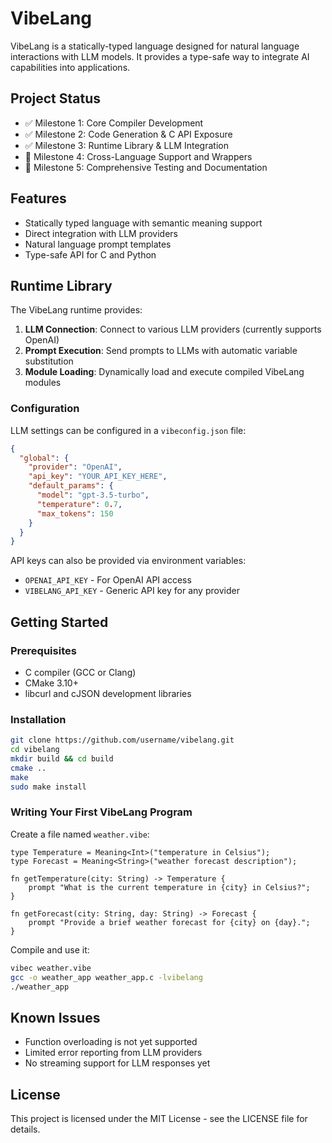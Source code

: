 # VibeLang

VibeLang is a statically-typed language designed for natural language interactions with LLM models. It provides a type-safe way to integrate AI capabilities into applications.

## Project Status

- ✅ Milestone 1: Core Compiler Development
- ✅ Milestone 2: Code Generation & C API Exposure
- ✅ Milestone 3: Runtime Library & LLM Integration
- 🔄 Milestone 4: Cross-Language Support and Wrappers
- 🔄 Milestone 5: Comprehensive Testing and Documentation

## Features

- Statically typed language with semantic meaning support
- Direct integration with LLM providers
- Natural language prompt templates
- Type-safe API for C and Python

## Runtime Library

The VibeLang runtime provides:

1. **LLM Connection**: Connect to various LLM providers (currently supports OpenAI)
2. **Prompt Execution**: Send prompts to LLMs with automatic variable substitution
3. **Module Loading**: Dynamically load and execute compiled VibeLang modules

### Configuration

LLM settings can be configured in a `vibeconfig.json` file:

```json
{
  "global": {
    "provider": "OpenAI",
    "api_key": "YOUR_API_KEY_HERE", 
    "default_params": {
      "model": "gpt-3.5-turbo",
      "temperature": 0.7,
      "max_tokens": 150
    }
  }
}
```

API keys can also be provided via environment variables:
- `OPENAI_API_KEY` - For OpenAI API access
- `VIBELANG_API_KEY` - Generic API key for any provider

## Getting Started

### Prerequisites

- C compiler (GCC or Clang)
- CMake 3.10+
- libcurl and cJSON development libraries

### Installation

```bash
git clone https://github.com/username/vibelang.git
cd vibelang
mkdir build && cd build
cmake ..
make
sudo make install
```

### Writing Your First VibeLang Program

Create a file named `weather.vibe`:

```
type Temperature = Meaning<Int>("temperature in Celsius");
type Forecast = Meaning<String>("weather forecast description");

fn getTemperature(city: String) -> Temperature {
    prompt "What is the current temperature in {city} in Celsius?";
}

fn getForecast(city: String, day: String) -> Forecast {
    prompt "Provide a brief weather forecast for {city} on {day}.";
}
```

Compile and use it:

```bash
vibec weather.vibe
gcc -o weather_app weather_app.c -lvibelang
./weather_app
```

## Known Issues

- Function overloading is not yet supported
- Limited error reporting from LLM providers
- No streaming support for LLM responses yet

## License

This project is licensed under the MIT License - see the LICENSE file for details.
